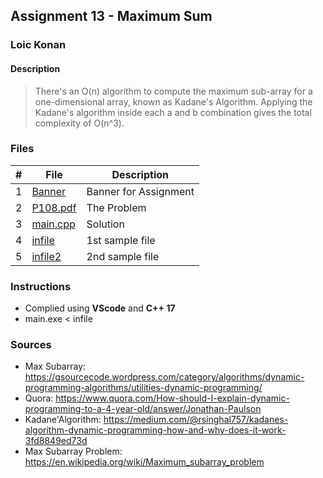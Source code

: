 ## Assignment 13 - Maximum Sum

### Loic Konan

#### Description

> There's an O(n) algorithm to compute the maximum sub-array for a one-dimensional array, known as Kadane's Algorithm.
> Applying the Kadane's algorithm inside each a and b combination gives the total complexity of O(n^3).
### Files

|   #   | File                 | Description           |
| :---: | -------------------- | --------------------- |
|   1   | [Banner](Banner)     | Banner for Assignment |
|   2   | [P108.pdf](P108.pdf) | The Problem           |
|   3   | [main.cpp](main.cpp) | Solution              |
|   4   | [infile](infile)     | 1st sample file       |
|   5   | [infile2](infile2)   | 2nd sample file       |

### Instructions

- Complied using **VScode** and **C++ 17**
- main.exe < infile

### Sources

- Max Subarray: <https://gsourcecode.wordpress.com/category/algorithms/dynamic-programming-algorithms/utilities-dynamic-programming/>
- Quora: <https://www.quora.com/How-should-I-explain-dynamic-programming-to-a-4-year-old/answer/Jonathan-Paulson>
- Kadane'Algorithm: <https://medium.com/@rsinghal757/kadanes-algorithm-dynamic-programming-how-and-why-does-it-work-3fd8849ed73d>
- Max Subarray Problem: <https://en.wikipedia.org/wiki/Maximum_subarray_problem>